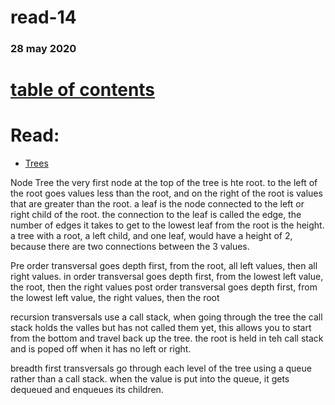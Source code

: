 # read-14
### 28 may 2020
# [table of contents](https://h-griffin.github.io/reading-notes-401/)

# Read: 
- [Trees](https://codefellows.github.io/common_curriculum/data_structures_and_algorithms/Code_401/class-15/resources/Trees.html)

Node Tree
the very first node at the top of the tree is hte root. to the left of the root goes values less than the root, and on the right of the root is values that are greater than the root. a leaf is the node connected to the left or right child of the root. the connection to the leaf is called the edge, the number of edges it takes to get to the lowest leaf from the root is the height. a tree with a root, a left child, and one leaf, would have a height of 2, because there are two connections between the 3 values. 

Pre order transversal goes depth first, from the root, all left values, then all right values.
in order transversal goes depth first, from the lowest left value, the root, then the right values
post order transversal goes depth first, from the lowest left value, the right values, then the root

recursion transversals use a call stack, when going through the tree the call stack holds the valles but has not called them yet, this allows you to start from the bottom and travel back up the tree. the root is held in teh call stack and is poped off when it has no left or right. 

breadth first transversals go through each level of the tree using a queue rather than a call stack.
when the value is put into the queue, it gets dequeued and enqueues its children. 
